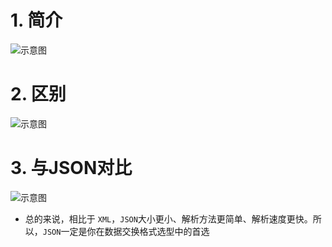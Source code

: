 # 1. 简介
![示意图](http://upload-images.jianshu.io/upload_images/944365-8296d9532e45974d.png?imageMogr2/auto-orient/strip%7CimageView2/2/w/1240)

# 2. 区别

![示意图](http://upload-images.jianshu.io/upload_images/944365-bcfcac49354c6188.png?imageMogr2/auto-orient/strip%7CimageView2/2/w/1240)

# 3. 与JSON对比

![示意图](http://upload-images.jianshu.io/upload_images/944365-f185987f8f2ab459.png?imageMogr2/auto-orient/strip%7CimageView2/2/w/1240)

- 总的来说，相比于 `XML`，`JSON`大小更小、解析方法更简单、解析速度更快。所以，`JSON`一定是你在数据交换格式选型中的首选